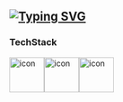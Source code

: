 

<!--
**de-quei/de-quei** is a ✨ _special_ ✨ repository because its `README.md` (this file) appears on your GitHub profile.

Here are some ideas to get you started;

- 🔭 I’m currently working on ...
🌱 I’m currently learning Java, C
- 👯 I’m looking to collaborate on ...
- 🤔 I’m looking for help with ...
- 💬 Ask me about ...
📫 How to reach me: s2208@e-mirim.hs.kr
- 😄 Pronouns: ...
- ⚡ Fun fact: ...
⚡ Fun fact: I want to be a beckend developer!
⚡ Fun fact: I want to be a Japan developer!
🤔 Going to learn ... PHP, JS, C++, Data Structure. </br>
🤔 私は美林女子情報科学高等学校2年生です!<br>
🌱 現在, JAVA / C++ / PHP / DS / WSM / MYSQLなどを学んでいます.</br>
📫 ここに連絡してください! → s2208@e-mirim.hs.kr </br>
--> 
## [![Typing SVG](https://readme-typing-svg.demolab.com?font=Kiwi+Maru&pause=1000&color=f7e600&width=435&lines=%E3%81%93%E3%82%93%E3%81%AB%E3%81%A1%E3%81%AF%EF%BC%81%E7%A7%81%E3%81%A7%E3%81%99%2C+%E3%82%AD%E3%83%A0%E3%83%BB%E3%83%92%E3%83%A7%E3%83%B3%E3%82%B8!;%E7%A7%81%E3%81%AE+%E3%82%AE%E3%83%83%E3%83%88%E3%83%8F%E3%83%96%E3%81%B8%E3%82%88%E3%81%86%E3%81%93%E3%81%9D%EF%BC%81)](https://git.io/typing-svg)<br>

### TechStack
<div style="display: flex; align-items: flex-start;">
  <img src="https://techstack-generator.vercel.app/java-icon.svg" alt="icon" width="62" height="62" />
  <img src="https://techstack-generator.vercel.app/mysql-icon.svg" alt="icon" width="62" height="62" />
  <img src="https://techstack-generator.vercel.app/cpp-icon.svg" alt="icon" width="62" height="62" />
</div>


<!--[![Top Langs](https://github-readme-stats.vercel.app/api/top-langs/?username=de-quei&layout=compact)](https://github.com/de-quei/github-readme-stats)-->


